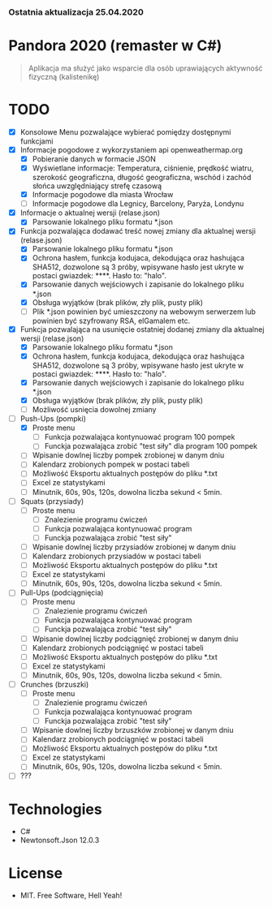 ﻿### Ostatnia aktualizacja 25.04.2020

# Pandora 2020 (remaster w C#)
> Aplikacja ma służyć jako wsparcie dla osób uprawiających aktywność fizyczną (kalistenikę)

# TODO
- [x] Konsolowe Menu pozwalające wybierać pomiędzy dostępnymi funkcjami
- [x] Informacje pogodowe z wykorzystaniem api openweathermap.org
    - [x] Pobieranie danych w formacie JSON 
    - [x] Wyświetlane informacje: Temperatura, ciśnienie, prędkość wiatru, szerokość geograficzna, długość geograficzna, wschód i zachód słońca uwzględniający strefę czasową
    - [x] Informacje pogodowe dla miasta Wrocław
    - [ ] Informacje pogodowe dla Legnicy, Barcelony, Paryża, Londynu
- [x] Informacje o aktualnej wersji (relase.json)
    - [x] Parsowanie lokalnego pliku formatu *.json
- [x] Funkcja pozwalająca dodawać treść nowej zmiany dla aktualnej wersji (relase.json)
    - [x] Parsowanie lokalnego pliku formatu *.json
    - [x] Ochrona hasłem, funkcja kodujaca, dekodująca oraz hashująca SHA512, dozwolone są 3 próby, wpisywane hasło jest ukryte w postaci gwiazdek: ****. Hasło to: "halo".
    - [x] Parsowanie danych wejściowych i zapisanie do lokalnego pliku *.json
    - [x] Obsługa wyjątków (brak plików, zły plik, pusty plik)
    - [ ] Plik *.json powinien być umieszczony na webowym serwerzem lub powinien być szyfrowany RSA, elGamalem etc.
- [x] Funkcja pozwalająca na usunięcie ostatniej dodanej zmiany dla aktualnej wersji (relase.json)
    - [x] Parsowanie lokalnego pliku formatu *.json
    - [x] Ochrona hasłem, funkcja kodujaca, dekodująca oraz hashująca SHA512, dozwolone są 3 próby, wpisywane hasło jest ukryte w postaci gwiazdek: ****. Hasło to: "halo".
    - [x] Parsowanie danych wejściowych i zapisanie do lokalnego pliku *.json
    - [x] Obsługa wyjątków (brak plików, zły plik, pusty plik)
    - [ ] Możliwość usnięcia dowolnej zmiany 
- [ ] Push-Ups (pompki)
    - [x] Proste menu
        - [ ] Funkcja pozwalająca kontynuować program 100 pompek
        - [ ] Funckja pozwalająca zrobić "test siły" dla program 100 pompek
    - [ ] Wpisanie dowlnej liczby pompek zrobionej w danym dniu
    - [ ] Kalendarz zrobionych pompek w postaci tabeli
    - [ ] Możliwość Eksportu aktualnych postępów do pliku *.txt 
    - [ ] Excel ze statystykami 
    - [ ] Minutnik, 60s, 90s, 120s, dowolna liczba sekund < 5min.
- [ ] Squats (przysiady)
    - [ ] Proste menu
        - [ ] Znalezienie programu ćwiczeń
        - [ ] Funkcja pozwalająca kontynuować program
        - [ ] Funckja pozwalająca zrobić "test siły"
    - [ ] Wpisanie dowlnej liczby przysiadów zrobionej w danym dniu
    - [ ] Kalendarz zrobionych przysiadów w postaci tabeli
    - [ ] Możliwość Eksportu aktualnych postępów do pliku *.txt 
    - [ ] Excel ze statystykami
    - [ ] Minutnik, 60s, 90s, 120s, dowolna liczba sekund < 5min.
- [ ] Pull-Ups (podciągnięcia)
    - [ ] Proste menu
        - [ ] Znalezienie programu ćwiczeń
        - [ ] Funkcja pozwalająca kontynuować program 
        - [ ] Funckja pozwalająca zrobić "test siły"
    - [ ] Wpisanie dowlnej liczby podciągnięć zrobionej w danym dniu
    - [ ] Kalendarz zrobionych podciągnięć w postaci tabeli
    - [ ] Możliwość Eksportu aktualnych postępów do pliku *.txt 
    - [ ] Excel ze statystykami 
    - [ ] Minutnik, 60s, 90s, 120s, dowolna liczba sekund < 5min.
- [ ] Crunches (brzuszki)
    - [ ] Proste menu
        - [ ] Znalezienie programu ćwiczeń
        - [ ] Funkcja pozwalająca kontynuować program 
        - [ ] Funckja pozwalająca zrobić "test siły"
    - [ ] Wpisanie dowlnej liczby brzuszków zrobionej w danym dniu
    - [ ] Kalendarz zrobionych podciągnięć w postaci tabeli
    - [ ] Możliwość Eksportu aktualnych postępów do pliku *.txt 
    - [ ] Excel ze statystykami 
    - [ ] Minutnik, 60s, 90s, 120s, dowolna liczba sekund < 5min.
- [ ] ???

# Technologies 
- C#
- Newtonsoft.Json 12.0.3

# License
- MIT. Free Software, Hell Yeah!
